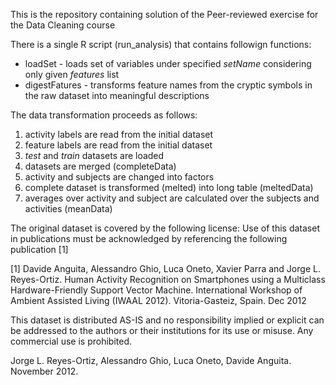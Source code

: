 This is the repository containing solution of the Peer-reviewed exercise for the Data Cleaning course 

There is a single R script (run_analysis) that contains followign functions: 
* loadSet - loads set of variables under specified *setName* considering only given *features* list
* digestFatures - transforms feature names from the cryptic symbols in the raw dataset into meaningful descriptions


The data transformation proceeds as follows: 
1. activity labels are read from the initial dataset
2. feature labels are read from the initial dataset
3. *test* and *train* datasets are loaded 
4. datasets are merged (completeData)
5. activity and subjects are changed into factors
6. complete dataset is transformed (melted) into long table (meltedData)
7. averages over activity and subject are calculated over the subjects and activities (meanData)


The original dataset is covered by the following license:
Use of this dataset in publications must be acknowledged by referencing the following publication [1]

[1] Davide Anguita, Alessandro Ghio, Luca Oneto, Xavier Parra and Jorge L. Reyes-Ortiz. Human Activity Recognition on Smartphones using a Multiclass Hardware-Friendly Support Vector Machine. International Workshop of Ambient Assisted Living (IWAAL 2012). Vitoria-Gasteiz, Spain. Dec 2012

This dataset is distributed AS-IS and no responsibility implied or explicit can be addressed to the authors or their institutions for its use or misuse. Any commercial use is prohibited.

Jorge L. Reyes-Ortiz, Alessandro Ghio, Luca Oneto, Davide Anguita. November 2012.